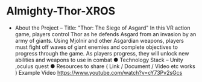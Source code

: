# Almighty-Thor-XROS

*	About the Project – Title: "Thor: The Siege of Asgard"
 In this VR action game, players control Thor as he defends Asgard from an invasion by an army of giants. Using Mjolnir and other Asgardian weapons, players must fight off waves of giant enemies and complete objectives to progress through the game. As players progress, they will unlock new abilities and weapons to use in combat
●	Technology Stack – Unity ,oculus quest
●	Resources to share ( Link / Document / Video etc works )
Example Video https://www.youtube.com/watch?v=cY73Pv2sGcs
